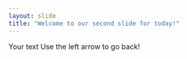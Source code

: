 ```yaml
---
layout: slide
title: "Welcome to our second slide for today!"
---
```

Your text
Use the left arrow to go back!
